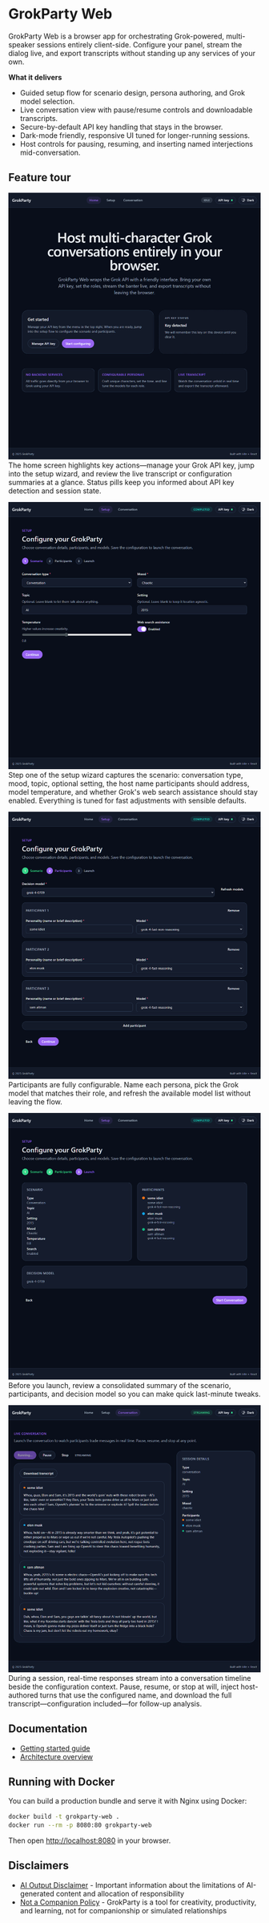 # GrokParty Web

GrokParty Web is a browser app for orchestrating Grok-powered, multi-speaker sessions entirely client-side. Configure your panel, stream the dialog live, and export transcripts without standing up any services of your own.

**What it delivers**
- Guided setup flow for scenario design, persona authoring, and Grok model selection.
- Live conversation view with pause/resume controls and downloadable transcripts.
- Secure-by-default API key handling that stays in the browser.
- Dark-mode friendly, responsive UI tuned for longer-running sessions.
- Host controls for pausing, resuming, and inserting named interjections mid-conversation.

## Feature tour

![Landing page showing welcome actions and API key status](docs/screenshots/landing-page.png)
The home screen highlights key actions—manage your Grok API key, jump into the setup wizard, and review the live transcript or configuration summaries at a glance. Status pills keep you informed about API key detection and session state.

![Scenario configuration step with sliders and toggles](docs/screenshots/setup-scenario.png)
Step one of the setup wizard captures the scenario: conversation type, mood, topic, optional setting, the host name participants should address, model temperature, and whether Grok's web search assistance should stay enabled. Everything is tuned for fast adjustments with sensible defaults.

![Participants configuration with persona list and model selectors](docs/screenshots/setup-participants.png)
Participants are fully configurable. Name each persona, pick the Grok model that matches their role, and refresh the available model list without leaving the flow.

![Launch review showing scenario and participants summary cards](docs/screenshots/setup-review.png)
Before you launch, review a consolidated summary of the scenario, participants, and decision model so you can make quick last-minute tweaks.

![Live conversation view displaying threaded responses and session details](docs/screenshots/conversation-live.png)
During a session, real-time responses stream into a conversation timeline beside the configuration context. Pause, resume, or stop at will, inject host-authored turns that use the configured name, and download the full transcript—configuration included—for follow-up analysis.

## Documentation
- [Getting started guide](docs/getting-started.md)
- [Architecture overview](docs/architecture.md)

## Running with Docker

You can build a production bundle and serve it with Nginx using Docker:

```bash
docker build -t grokparty-web .
docker run --rm -p 8080:80 grokparty-web
```

Then open <http://localhost:8080> in your browser.

## Disclaimers
- [AI Output Disclaimer](docs/ai-output-disclaimer.md) - Important information about the limitations of AI-generated content and allocation of responsibility
- [Not a Companion Policy](docs/not-a-companion.md) - GrokParty is a tool for creativity, productivity, and learning, not for companionship or simulated relationships
